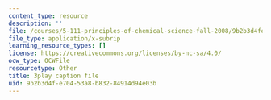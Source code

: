 ```yaml
---
content_type: resource
description: ''
file: /courses/5-111-principles-of-chemical-science-fall-2008/9b2b3d4fe70453a8b83284914d94e03b_sQx1Y_CArYA.srt
file_type: application/x-subrip
learning_resource_types: []
license: https://creativecommons.org/licenses/by-nc-sa/4.0/
ocw_type: OCWFile
resourcetype: Other
title: 3play caption file
uid: 9b2b3d4f-e704-53a8-b832-84914d94e03b
---
```

